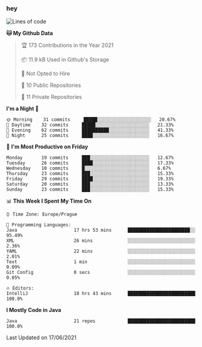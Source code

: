 ### hey

<!--START_SECTION:waka-->
![Lines of code](https://img.shields.io/badge/From%20Hello%20World%20I%27ve%20Written-45541%20lines%20of%20code-blue)

**🐱 My Github Data** 

> 🏆 173 Contributions in the Year 2021
 > 
> 📦 11.9 kB Used in Github's Storage 
 > 
> 🚫 Not Opted to Hire
 > 
> 📜 10 Public Repositories 
 > 
> 🔑 11 Private Repositories  
 > 
**I'm a Night 🦉** 

```text
🌞 Morning    31 commits     █████░░░░░░░░░░░░░░░░░░░░   20.67% 
🌆 Daytime    32 commits     █████░░░░░░░░░░░░░░░░░░░░   21.33% 
🌃 Evening    62 commits     ██████████░░░░░░░░░░░░░░░   41.33% 
🌙 Night      25 commits     ████░░░░░░░░░░░░░░░░░░░░░   16.67%

```
📅 **I'm Most Productive on Friday** 

```text
Monday       19 commits     ███░░░░░░░░░░░░░░░░░░░░░░   12.67% 
Tuesday      26 commits     ████░░░░░░░░░░░░░░░░░░░░░   17.33% 
Wednesday    10 commits     █░░░░░░░░░░░░░░░░░░░░░░░░   6.67% 
Thursday     23 commits     ███░░░░░░░░░░░░░░░░░░░░░░   15.33% 
Friday       29 commits     ████░░░░░░░░░░░░░░░░░░░░░   19.33% 
Saturday     20 commits     ███░░░░░░░░░░░░░░░░░░░░░░   13.33% 
Sunday       23 commits     ███░░░░░░░░░░░░░░░░░░░░░░   15.33%

```


📊 **This Week I Spent My Time On** 

```text
⌚︎ Time Zone: Europe/Prague

💬 Programming Languages: 
Java                     17 hrs 53 mins      ███████████████████████░░   95.49% 
XML                      26 mins             ░░░░░░░░░░░░░░░░░░░░░░░░░   2.36% 
YAML                     22 mins             ░░░░░░░░░░░░░░░░░░░░░░░░░   2.01% 
Text                     1 min               ░░░░░░░░░░░░░░░░░░░░░░░░░   0.09% 
Git Config               0 secs              ░░░░░░░░░░░░░░░░░░░░░░░░░   0.05%

🔥 Editors: 
IntelliJ                 18 hrs 43 mins      █████████████████████████   100.0%

```

**I Mostly Code in Java** 

```text
Java                     21 repos            █████████████████████████   100.0%

```



 Last Updated on 17/06/2021
<!--END_SECTION:waka-->
